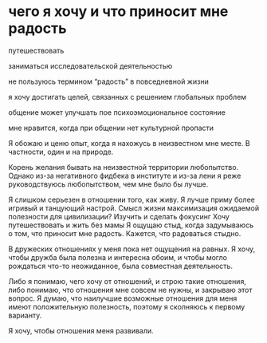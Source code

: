 # чего я хочу и что приносит мне радость
путешествовать

заниматься исследовательской деятельностью

не пользуюсь термином “радость” в повседневной жизни

я хочу достигать целей, связанных с решением глобальных проблем

общение может улучшать пое психоэмоциональное состояние

мне нравится, когда при общении нет культурной пропасти

Я обожаю и ценю опыт, когда я нахожусь в неизвестном мне месте. В частности, один и на природе.

Корень желания бывать на неизвестной территории любопытство. Однако из-за негативного фидбека в институте и из-за лени я реже руководствуюсь любопытством, чем мне было бы лучше. 

Я слишком серьезен в отношении того, как живу. Я лучше приму более игривый и танцующий настрой. Смысл жизни максимизация ожидаемой полезности для цивилизации? Изучить и сделать фокусинг Хочу путешествовать и жить без мамы Я ощущаю стыд, когда задумываюсь о том, что приносит мне радость. Кажется, что радоваться стыдно. 

В дружеских отношениях у меня пока нет ощущения на равных. Я хочу, чтобы дружба была полезна и интересна обоим, и чтобы могло рождаться что-то неожиданное, была совместная деятельность.

Либо я понимаю, чего хочу от отношений, и строю такие отношения, либо понимаю, что отношения мне совсем не нужны, и закрываю этот вопрос. Я думаю, что наилучшие возможные отношения для меня имеют положительную полезность, поэтому я сколняюсь к первому варианту.

Я хочу, чтобы отношения меня развивали.